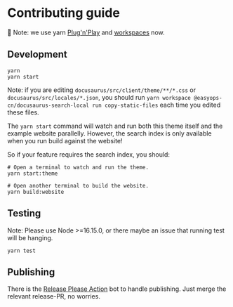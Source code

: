 # Contributing guide

🚨 Note: we use yarn [Plug'n'Play](https://yarnpkg.com/features/pnp) and [workspaces](https://yarnpkg.com/features/workspaces) now.

## Development

```shell
yarn
yarn start
```

Note: if you are editing `docusaurus/src/client/theme/**/*.css` or `docusaurus/src/locales/*.json`, you should run `yarn workspace @easyops-cn/docusaurus-search-local run copy-static-files` each time you edited these files.

The `yarn start` command will watch and run both this theme itself and the example website parallelly. However, the search index is only available when you run build against the website!

So if your feature requires the search index, you should:

```shell
# Open a terminal to watch and run the theme.
yarn start:theme
```

```shell
# Open another terminal to build the website.
yarn build:website
```

## Testing

Note: Please use Node >=16.15.0, or there maybe an issue that running test will be hanging.

```shell
yarn test
```

## Publishing

There is the [Release Please Action](https://github.com/google-github-actions/release-please-action) bot to handle publishing. Just merge the relevant release-PR, no worries.

